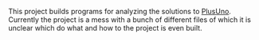 This project builds programs for analyzing the solutions to [PlusUno](http://marioqwe.github.io/). Currently the project is a mess with a bunch of different files of which it is unclear which do what and how to the project is even built.
